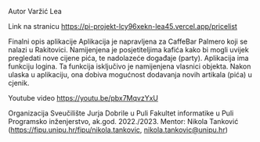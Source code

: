 Autor
Varžić Lea

Link na stranicu
https://pi-projekt-lcy96xekn-lea45.vercel.app/pricelist

Finalni opis aplikacije
 Aplikacija je napravljena za CaffeBar Palmero koji se nalazi u Rakitovici. Namijenjena je posjetiteljima kafića kako bi mogli uvijek pregledati nove cijene pića, te nadolazeće događaje (party). Aplikacija ima funkciju logina. Ta funkcija isključivo je namijenjena vlasnici objekta. Nakon ulaska u aplikaciju, ona dobiva mogućnost dodavanja novih artikala (pića) u cjenik.

Youtube video
https://youtu.be/pbx7MqvzYxU

Organizacija
Sveučilište Jurja Dobrile u Puli
Fakultet informatike u Puli
Programsko inženjerstvo, ak.god. 2022./2023.
Mentor: Nikola Tanković (https://fipu.unipu.hr/fipu/nikola.tankovic, nikola.tankovic@unipu.hr)
